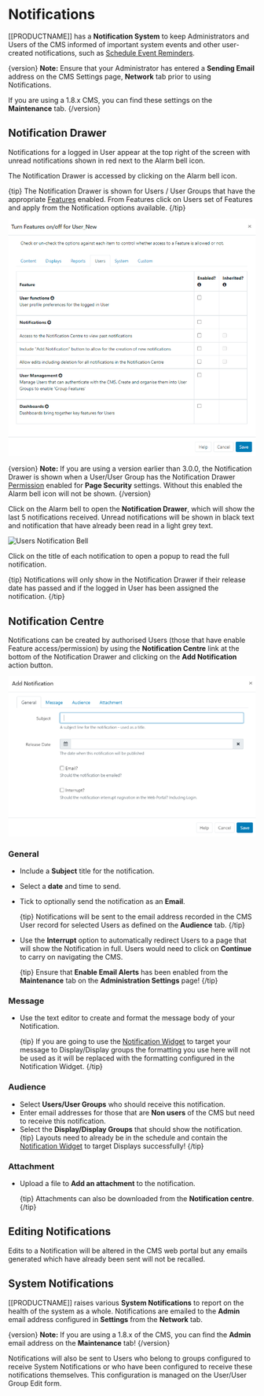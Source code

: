 <!--toc=users-->

# Notifications

[[PRODUCTNAME]] has a **Notification System** to keep Administrators and Users of the CMS informed of important system events and other user-created notifications, such as [Schedule Event Reminders](scheduling_events.html#reminders).

{version}
**Note:** Ensure that your Administrator has entered a **Sending Email** address on the CMS Settings page, **Network** tab prior to using Notifications.

If you are using a 1.8.x CMS,  you can find these settings on the **Maintenance** tab.
{/version}

## Notification Drawer

Notifications for a logged in User appear at the top right of the screen with unread notifications shown in red next to the Alarm bell icon. 

The Notification Drawer is accessed by clicking on the Alarm bell icon.

{tip}
The Notification Drawer is shown for Users / User Groups that have the appropriate [Features](users_features_and_sharing.html) enabled. From Features click on Users set of Features and apply from the Notification options available.
{/tip}

![Notification Features](img/v3_users_notification_feature.png)



{version}
**Note:** If you are using a version earlier than 3.0.0, the Notification Drawer is shown when a User/User Group has the Notification Drawer [Permission](users_permissions.html) enabled for **Page Security** settings. Without this enabled the Alarm bell icon will not be shown.
{/version}

Click on the Alarm bell to open the **Notification Drawer**, which will show the last 5 notifications received. Unread notifications will be shown in black text and notification that have already been read in a light grey text.







![Users Notification Bell](img/users_notification_bell.png)

Click on the title of each notification to open a popup to read the full notification.

{tip}
Notifications will only show in the Notification Drawer if their release date has passed and if the logged in User has been assigned the notification.
{/tip}

## Notification Centre

Notifications can be created by authorised Users (those that have enable Feature access/permission) by using the **Notification Centre** link at the bottom of the Notification Drawer and clicking on the **Add Notification** action button.

![Users Add Notification](img/v3_users_notification_general.png)



### General

- Include a **Subject** title for the notification.

- Select a **date** and time to send.

- Tick to optionally send the notification as an **Email**.

  {tip}
  Notifications will be sent to the email address recorded in the CMS User record for selected Users as defined on the **Audience** tab.
  {/tip}

- Use the **Interrupt** option to automatically redirect Users to a page that will show the Notification in full. Users would need to click on **Continue** to carry on navigating the CMS.

  {tip}
  Ensure that **Enable Email Alerts** has been enabled from the **Maintenance** tab on the **Administration Settings** page!
  {/tip}

### Message

- Use the text editor to create and format the message body of your Notification.

  {tip}
  If you are going to use the [Notification Widget](media_module_notifications.html) to target your message to Display/Display groups the formatting you use here will not be used as it will be replaced with the formatting configured in the Notification Widget.
  {/tip}

### Audience

- Select **Users/User Groups** who should receive this notification.
- Enter email addresses for those that are **Non users** of the CMS but need to receive this notification.
- Select the **Display/Display Groups** that should show the notification. 
  {tip}
  Layouts need to already be in the schedule and contain the [Notification Widget](media_module_notifications.html) to target Displays successfully!
  {/tip}

### Attachment

- Upload a file to **Add an attachment** to the notification.

  {tip}
  Attachments can also be downloaded from the **Notification centre**.
  {/tip}

## Editing Notifications

Edits to a Notification will be altered in the CMS web portal but any emails generated which have already been sent will not be recalled.

## System Notifications

[[PRODUCTNAME]] raises various **System Notifications** to report on the health of the system as a whole. Notifications are emailed to the **Admin** email address configured in **Settings** from the **Network** tab. 

{version}
**Note:** If you are using a 1.8.x of the CMS,  you can find the **Admin** email address on the **Maintenance** tab!
{/version}

Notifications will also be sent to Users who belong to groups configured to receive System Notifications or who have been configured to receive these notifications themselves. This configuration is managed on the User/User Group Edit form.